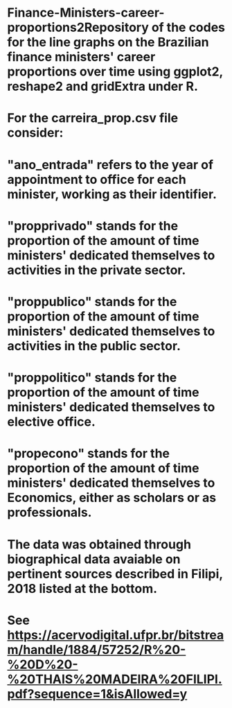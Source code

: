# Finance-Ministers-career-proportions2Repository of the codes for the line graphs on the Brazilian finance ministers' career proportions over time using ggplot2, reshape2 and gridExtra under R.

# For the carreira_prop.csv file consider:
# "ano_entrada" refers to the year of appointment to office for each minister, working as their identifier.
# "propprivado" stands for the proportion of the amount of time ministers' dedicated themselves to activities in the private sector.
# "proppublico" stands for the proportion of the amount of time ministers' dedicated themselves to activities in the public sector.
# "proppolitico" stands for the proportion of the amount of time ministers' dedicated themselves to elective office.
# "propecono" stands for the proportion of the amount of time ministers' dedicated themselves to Economics, either as scholars or as professionals.
# The data was obtained through biographical data avaiable on pertinent sources described in Filipi, 2018 listed at the bottom.
# See https://acervodigital.ufpr.br/bitstream/handle/1884/57252/R%20-%20D%20-%20THAIS%20MADEIRA%20FILIPI.pdf?sequence=1&isAllowed=y
